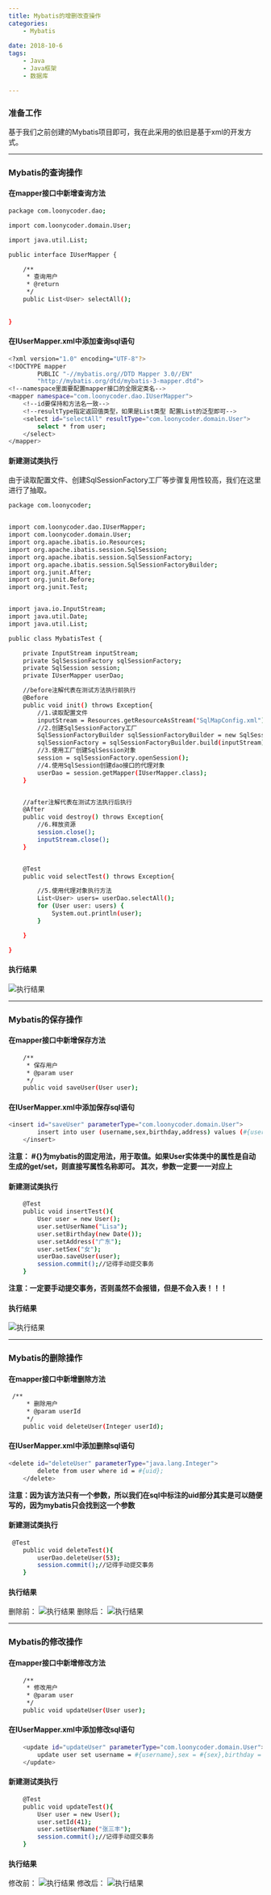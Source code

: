 ```yaml
---
title: Mybatis的增删改查操作
categories:
    - Mybatis
    
date: 2018-10-6
tags:
	- Java
	- Java框架
    - 数据库

---
```


### 准备工作

基于我们之前创建的Mybatis项目即可，我在此采用的依旧是基于xml的开发方式。

---

### Mybatis的查询操作

#### 在mapper接口中新增查询方法
```bash
package com.loonycoder.dao;

import com.loonycoder.domain.User;

import java.util.List;

public interface IUserMapper {

    /**
     * 查询用户
     * @return
     */
    public List<User> selectAll();
    
    
}

```

#### 在IUserMapper.xml中添加查询sql语句

```bash
<?xml version="1.0" encoding="UTF-8"?>
<!DOCTYPE mapper
        PUBLIC "-//mybatis.org//DTD Mapper 3.0//EN"
        "http://mybatis.org/dtd/mybatis-3-mapper.dtd">
<!--namespace里面要配置mapper接口的全限定类名-->
<mapper namespace="com.loonycoder.dao.IUserMapper">
    <!--id要保持和方法名一致-->
    <!--resultType指定返回值类型，如果是List类型 配置List的泛型即可-->
    <select id="selectAll" resultType="com.loonycoder.domain.User">
        select * from user;
    </select>
</mapper>
```

#### 新建测试类执行

由于读取配置文件、创建SqlSessionFactory工厂等步骤复用性较高，我们在这里进行了抽取。
```bash
package com.loonycoder;


import com.loonycoder.dao.IUserMapper;
import com.loonycoder.domain.User;
import org.apache.ibatis.io.Resources;
import org.apache.ibatis.session.SqlSession;
import org.apache.ibatis.session.SqlSessionFactory;
import org.apache.ibatis.session.SqlSessionFactoryBuilder;
import org.junit.After;
import org.junit.Before;
import org.junit.Test;


import java.io.InputStream;
import java.util.Date;
import java.util.List;

public class MybatisTest {

    private InputStream inputStream;
    private SqlSessionFactory sqlSessionFactory;
    private SqlSession session;
    private IUserMapper userDao;

    //before注解代表在测试方法执行前执行
    @Before
    public void init() throws Exception{
        //1.读取配置文件
        inputStream = Resources.getResourceAsStream("SqlMapConfig.xml");
        //2.创建SqlSessionFactory工厂
        SqlSessionFactoryBuilder sqlSessionFactoryBuilder = new SqlSessionFactoryBuilder();
        sqlSessionFactory = sqlSessionFactoryBuilder.build(inputStream);
        //3.使用工厂创建SqlSession对象
        session = sqlSessionFactory.openSession();
        //4.使用SqlSession创建dao接口的代理对象
        userDao = session.getMapper(IUserMapper.class);
    }


    //after注解代表在测试方法执行后执行
    @After
    public void destroy() throws Exception{
        //6.释放资源
        session.close();
        inputStream.close();
    }


    @Test
    public void selectTest() throws Exception{

        //5.使用代理对象执行方法
        List<User> users= userDao.selectAll();
        for (User user: users) {
            System.out.println(user);
        }

    }

}

```

#### 执行结果
![执行结果](/images/execResult1.png)

---

### Mybatis的保存操作

#### 在mapper接口中新增保存方法
```bash
    /**
     * 保存用户
     * @param user
     */
    public void saveUser(User user);
```

#### 在IUserMapper.xml中添加保存sql语句
```bash
<insert id="saveUser" parameterType="com.loonycoder.domain.User">
        insert into user (username,sex,birthday,address) values (#{userName},#{sex},#{birthday},#{address});
    </insert>
```

**注意：
#{}为mybatis的固定用法，用于取值。如果User实体类中的属性是自动生成的get/set，则直接写属性名称即可。
其次，参数一定要一一对应上**

#### 新建测试类执行
```bash
    @Test
    public void insertTest(){
        User user = new User();
        user.setUserName("Lisa");
        user.setBirthday(new Date());
        user.setAddress("广东");
        user.setSex("女");
        userDao.saveUser(user);
        session.commit();//记得手动提交事务
    }
```

**注意：一定要手动提交事务，否则虽然不会报错，但是不会入表！！！**

#### 执行结果
![执行结果](/images/execResult2.png)

---

### Mybatis的删除操作

#### 在mapper接口中新增删除方法
```bash
 /**
     * 删除用户
     * @param userId
     */
    public void deleteUser(Integer userId);
```

#### 在IUserMapper.xml中添加删除sql语句
```bash
<delete id="deleteUser" parameterType="java.lang.Integer">
        delete from user where id = #{uid};
    </delete>
```

**注意：因为该方法只有一个参数，所以我们在sql中标注的uid部分其实是可以随便写的，因为mybatis只会找到这一个参数**

#### 新建测试类执行
```bash
 @Test
    public void deleteTest(){
        userDao.deleteUser(53);
        session.commit();//记得手动提交事务
    }
```

#### 执行结果
删除前：
![执行结果](/images/execBefore.png)
删除后：
![执行结果](/images/execAfter.png)

---

### Mybatis的修改操作

#### 在mapper接口中新增修改方法
```bash
    /**
     * 修改用户
     * @param user
     */
    public void updateUser(User user);
```

#### 在IUserMapper.xml中添加修改sql语句
```bash
    <update id="updateUser" parameterType="com.loonycoder.domain.User">
        update user set username = #{username},sex = #{sex},birthday = #{birthday},address = #{address} where id = #{id};
    </update>
```

#### 新建测试类执行
```bash
    @Test
    public void updateTest(){
        User user = new User();
        user.setId(41);
        user.setUserName("张三丰");
        session.commit();//记得手动提交事务
    }
```

#### 执行结果
修改前：
![执行结果](/images/execAfter.png)
修改后：
![执行结果](/images/execAfter1.png)



